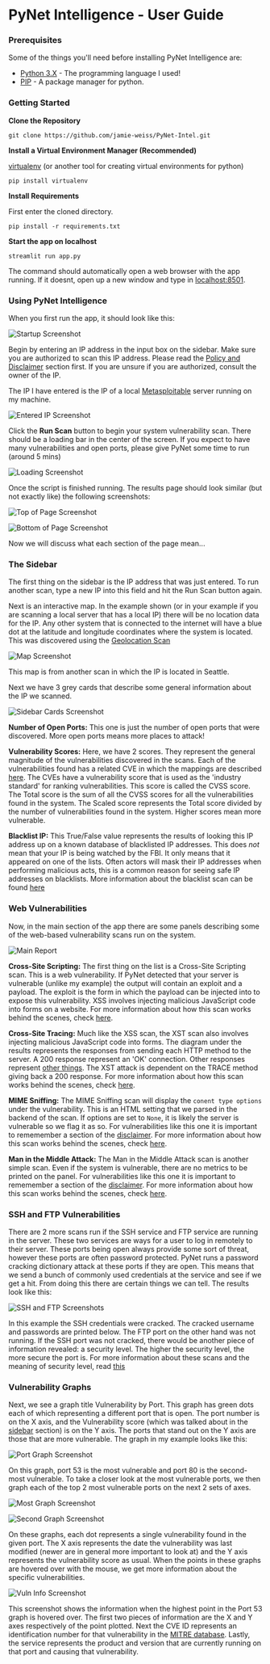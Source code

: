 # PyNet Intelligence - User Guide

### Prerequisites

Some of the things you'll need before installing PyNet Intelligence are:

* [Python 3.X](https://www.python.org/downloads/) - The programming language I used!
* [PIP](https://pip.pypa.io/en/stable/installing/) - A package manager for python.

### Getting Started

**Clone the Repository**

```
git clone https://github.com/jamie-weiss/PyNet-Intel.git
```

**Install a Virtual Environment Manager (Recommended)**

[virtualenv](https://virtualenv.pypa.io/en/stable/installation.html) (or another tool for creating virtual environments for python)

```
pip install virtualenv
```

**Install Requirements**

First enter the cloned directory.

```
pip install -r requirements.txt
```

**Start the app on localhost**

```
streamlit run app.py
```

The command should automatically open a web browser with the app running.  If it doesnt, open up a new window and type in [localhost:8501](localhost:8501).

### Using PyNet Intelligence

When you first run the app, it should look like this:

![Startup Screenshot](imgs/start_screen.png)

Begin by entering an IP address in the input box on the sidebar. Make sure you are authorized to scan this IP address.  Please read the [Policy and Disclaimer](policy.md) section first. If you are unsure if you are authorized, consult the owner of the IP.

The IP I have entered is the IP of a local [Metasploitable](https://information.rapid7.com/download-metasploitable-2017.html) server running on my machine.

![Entered IP Screenshot](imgs/entered_ip.png)

Click the **Run Scan** button to begin your system vulnerability scan. There should be a loading bar in the center of the screen.  If you expect to have many vulnerabilities and open ports, please give PyNet some time to run (around 5 mins)

![Loading Screenshot](imgs/loading.png)

Once the script is finished running. The results page should look similar (but not exactly like) the following screenshots:

![Top of Page Screenshot](imgs/results_top.png)

![Bottom of Page Screenshot](imgs/results_bottom.png)

Now we will discuss what each section of the page mean...

### The Sidebar

The first thing on the sidebar is the IP address that was just entered.  To run another scan, type a new IP into this field and hit the Run Scan button again.

Next is an interactive map.  In the example shown (or in your example if you are scanning a local server that has a local IP) there will be no location data for the IP.  Any other system that is connected to the internet will have a blue dot at the latitude and longitude coordinates where the system is located. This was discovered using the [Geolocation Scan](pipeline.md#geolocation-scan)

![Map Screenshot](imgs/map.png)

This map is from another scan in which the IP is located in Seattle.

Next we have 3 grey cards that describe some general information about the IP we scanned. 

![Sidebar Cards Screenshot](imgs/sidebar_cards.png)

**Number of Open Ports:** This one is just the number of open ports that were discovered.  More open ports means more places to attack!

**Vulnerability Scores:** Here, we have 2 scores.  They represent the general magnitude of the vulnerabilities discovered in the scans. Each of the vulnerabilities found has a related CVE in which the mappings are described [here](pipeline.md#related-cve-mappings).  The CVEs have a vulnerability score that is used as the 'industry standard' for ranking vulnerabilities. This score is called the CVSS score. The Total score is the sum of all the CVSS scores for all the vulnerabilities found in the system.  The Scaled score represents the Total score divided by the number of vulnerabilities found in the system. Higher scores mean more vulnerable.

**Blacklist IP:** This True/False value represents the results of looking this IP address up on a known database of blacklisted IP addresses.  This does *not* mean that your IP is being watched by the FBI. It only means that it appeared on one of the lists. Often actors will mask their IP addresses when performing malicious acts, this is a common reason for seeing safe IP addresses on blacklists. More information about the blacklist scan can be found [here](pipeline.md#blacklist-ip-check)

### Web Vulnerabilities

Now, in the main section of the app there are some panels describing some of the web-based vulnerability scans run on the system.

![Main Report](imgs/web.png)

**Cross-Site Scripting:** The first thing on the list is a Cross-Site Scripting scan. This is a web vulnerability. If PyNet detected that your server is vulnerable (unlike my example) the output will contain an exploit and a payload. The exploit is the form in which the payload can be injected into to expose this vulnerability.  XSS involves injecting malicious JavaScript code into forms on a website. For more information about how this scan works behind the scenes, check [here](pipeline.md#web-vulnerability-detection).

**Cross-Site Tracing:** Much like the XSS scan, the XST scan also involves injecting malicious JavaScript code into forms. The diagram under the results represents the responses from sending each HTTP method to the server. A 200 response represent an 'OK' connection. Other responses represent [other things](https://developer.mozilla.org/en-US/docs/Web/HTTP/Status).  The XST attack is dependent on the TRACE method giving back a 200 response. For more information about how this scan works behind the scenes, check [here](pipeline.md#web-vulnerability-detection).

**MIME Sniffing:** The MIME Sniffing scan will display the `conent type options` under the vulnerability. This is an HTML setting that we parsed in the backend of the scan.  If options are set to `None`, it is likely the server is vulnerable so we flag it as so. For vulnerabilities like this one it is important to rememember a section of the [disclaimer](policy.md#another-note). For more information about how this scan works behind the scenes, check [here](pipeline.md#web-vulnerability-detection).

**Man in the Middle Attack:** The Man in the Middle Attack scan is another simple scan.  Even if the system is vulnerable, there are no metrics to be printed on the panel. For vulnerabilities like this one it is important to rememember a section of the [disclaimer](policy.md#another-note). For more information about how this scan works behind the scenes, check [here](pipeline.md#web-vulnerability-detection).

### SSH and FTP Vulnerabilities

There are 2 more scans run if the SSH service and FTP service are running in the server.  These two services are ways for a user to log in remotely to their server.  These ports being open always provide some sort of threat, however these ports are often password protected. PyNet runs a password cracking dictionary attack at these ports if they are open.  This means that we send a bunch of commonly used credentials at the service and see if we get a hit.  From doing this there are certain things we can tell. The results look like this:

![SSH and FTP Screenshots](imgs/ssh_ftp.png)

In this example the SSH credentials were cracked.  The cracked username and passwords are printed below. The FTP port on the other hand was not running.  If the SSH port was not cracked, there would be another piece of information revealed: a security level.  The higher the security level, the more secure the port is.  For more information about these scans and the meaning of security level, read [this](pipeline.md#ssh/ftp-security)

### Vulnerability Graphs

Next, we see a graph title Vulnerability by Port. This graph has green dots each of which representing a different port that is open.  The port number is on the X axis, and the Vulnerability score (which was talked about in the [sidebar](#the-sidebar) section) is on the Y axis.  The ports that stand out on the Y axis are those that are more vulnerable. The graph in my example looks like this:

![Port Graph Screenshot](imgs/port_graph.png)

On this graph, port 53 is the most vulnerable and port 80 is the second-most vulnerable. To take a closer look at the most vulnerable ports, we then graph each of the top 2 most vulnerable ports on the next 2 sets of axes.


![Most Graph Screenshot](imgs/most.png)

![Second Graph Screenshot](imgs/second.png)

On these graphs, each dot represents a single vulnerability found in the given port. The X axis represents the date the vulnerability was last modified (newer are in general more important to look at) and the Y axis represents the vulnerability score as usual.  When the points in these graphs are hovered over with the mouse, we get more information about the specific vulnerabilities.

![Vuln Info Screenshot](imgs/v_info.png)

This screenshot shows the information when the highest point in the Port 53 graph is hovered over.  The first two pieces of information are the X and Y axes respectively of the point plotted. Next the CVE ID represents an identification number for that vulnerability in the [MITRE database](https://cve.mitre.org).  Lastly, the service represents the product and version that are currently running on that port and causing that vulnerability. 
























